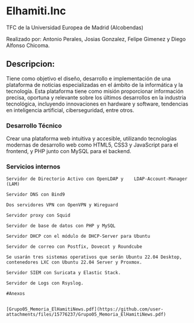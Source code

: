 # Elhamiti.Inc
TFC de la Universidad Europea de Madrid (Alcobendas)

Realizado por: Antonio Perales, Josias Gonzalez, Felipe Gimenez y Diego Alfonso Chicoma.

## Descripcion:

Tiene como objetivo el diseño, desarrollo e implementación de una plataforma de noticias especializadas en el ámbito de la informática y la tecnología. Esta plataforma tiene como misión proporcionar información precisa, oportuna y relevante sobre los últimos desarrollos en la industria tecnológica, incluyendo innovaciones en hardware y software, tendencias en inteligencia artificial, ciberseguridad, entre otros.

### Desarrollo Técnico

 Crear una plataforma web intuitiva y accesible, utilizando tecnologías modernas de desarrollo web como HTML5, CSS3 y JavaScript para el frontend, y PHP junto con MySQL para el backend.

 ### Servicios internos

    Servidor de Directorio Activo con OpenLDAP y    LDAP-Account-Manager (LAM) 

    Servidor DNS con Bind9 

    Dos servidores VPN con OpenVPN y Wireguard 

    Servidor proxy con Squid 

    Servidor de base de datos con PHP y MySQL 

    Servidor DHCP con el módulo de DHCP-Server para Ubuntu 

    Servidor de correo con Postfix, Dovecot y Roundcube 

    Se usarán tres sistemas operativos que serán Ubuntu 22.04 Desktop, contenedores LXC con Ubuntu 22.04 Server y Proxmox. 

    Servidor SIEM con Suricata y Elastic Stack. 

    Servidor de Logs con Rsyslog.

    #Anexos

    
    [Grupo05_Memoria_ElHamitiNews.pdf](https://github.com/user-attachments/files/15776237/Grupo05_Memoria_ElHamitiNews.pdf)

